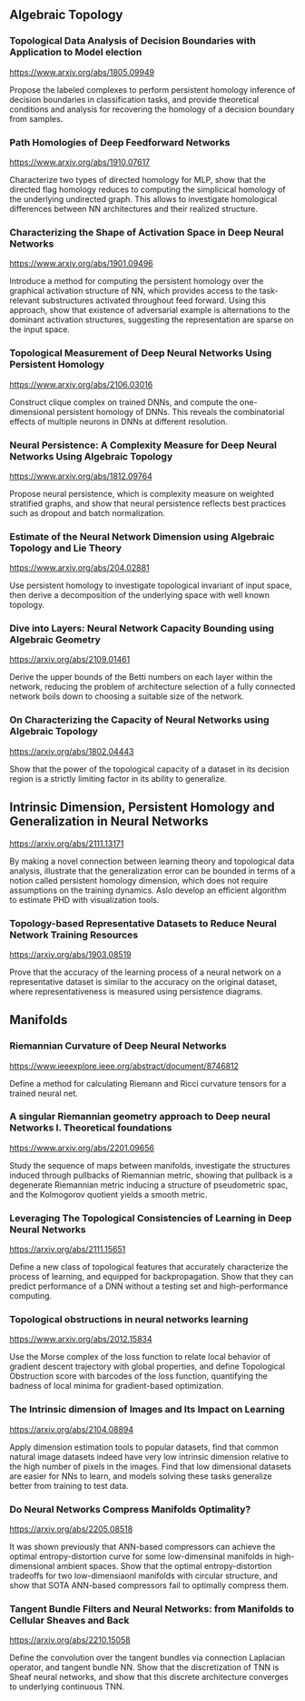 ## Algebraic Topology

### Topological Data Analysis of Decision Boundaries with Application to Model election

<https://www.arxiv.org/abs/1805.09949>

Propose the labeled complexes to perform persistent homology inference of decision boundaries in classification tasks, and provide theoretical conditions and analysis for recovering the homology of a decision boundary from samples.

### Path Homologies of Deep Feedforward Networks

<https://www.arxiv.org/abs/1910.07617>

Characterize two types of directed homology for MLP, show that the directed flag homology reduces to computing the simplicical homology of the underlying undirected graph. This allows to investigate homological differences between NN architectures and their realized structure.

### Characterizing the Shape of Activation Space in Deep Neural Networks

<https://www.arxiv.org/abs/1901.09496>

Introduce a method for computing the persistent homology over the graphical activation structure of NN, which provides access to the task-relevant substructures activated throughout feed forward. Using this approach, show that existence of adversarial example is alternations to the dominant activation structures, suggesting the representation are sparse on the input space.

### Topological Measurement of Deep Neural Networks Using Persistent Homology

<https://www.arxiv.org/abs/2106.03016>

Construct clique complex on trained DNNs, and compute the one-dimensional persistent homology of DNNs. This reveals the combinatorial effects of multiple neurons in DNNs at different resolution.

### Neural Persistence: A Complexity Measure for Deep Neural Networks Using Algebraic Topology

<https://www.arxiv.org/abs/1812.09764>

Propose neural persistence, which is complexity measure on weighted stratified graphs, and show that neural persistence reflects best practices such as dropout and batch normalization.

### Estimate of the Neural Network Dimension using Algebraic Topology and Lie Theory

<https://www.arxiv.org/abs/204.02881>

Use persistent homology to investigate topological invariant of input space, then derive a decomposition of the underlying space with well known topology.

### Dive into Layers: Neural Network Capacity Bounding using Algebraic Geometry

<https://arxiv.org/abs/2109.01461>

Derive the upper bounds of the Betti numbers on each layer within the network, reducing the problem of architecture selection of a fully connected network boils down to choosing a suitable size of the network.

### On Characterizing the Capacity of Neural Networks using Algebraic Topology

<https://arxiv.org/abs/1802.04443>

Show that the power of the topological capacity of a dataset in its decision region is a strictly limiting factor in its ability to generalize. 

## Intrinsic Dimension, Persistent Homology and Generalization in Neural Networks

<https://arxiv.org/abs/2111.13171>

By making a novel connection between learning theory and topological data analysis, illustrate that the generalization error can be bounded in terms of a notion called persistent homology dimension, which does not require assumptions on the training dynamics. Aslo develop an efficient algorithm to estimate PHD with visualization tools.

### Topology-based Representative Datasets to Reduce Neural Network Training Resources

<https://arxiv.org/abs/1903.08519>

Prove that the accuracy of the learning process of a neural network on a representative dataset is similar to the accuracy on the original dataset, where representativeness is measured using persistence diagrams.

## Manifolds

### Riemannian Curvature of Deep Neural Networks

<https://www.ieeexplore.ieee.org/abstract/document/8746812>

Define a method for calculating Riemann and Ricci curvature tensors for a trained neural net. 

### A singular Riemannian geometry approach to Deep neural Networks I. Theoretical foundations

<https://www.arxiv.org/abs/2201.09656>

Study the sequence of maps between manifolds, investigate the structures induced through pullbacks of Riemannian metric, showing that pullback is a degenerate Riemannian metric inducing a structure of pseudometric spac, and the Kolmogorov quotient yields a smooth metric.

### Leveraging The Topological Consistencies of Learning in Deep Neural Networks

<https://arxiv.org/abs/2111.15651>

Define a new class of topological features that accurately characterize the process of learning, and equipped for backpropagation. Show that they can predict performance of a DNN without a testing set and high-performance computing.

### Topological obstructions in neural networks learning

<https://www.arxiv.org/abs/2012.15834>

Use the Morse complex of the loss function to relate local behavior of gradient descent trajectory with global properties, and define Topological Obstruction score with barcodes of the loss function, quantifying the badness of local minima for gradient-based optimization.

### The Intrinsic dimension of Images and Its Impact on Learning

<https://arxiv.org/abs/2104.08894>

Apply dimension estimation tools to popular datasets, find that common natural image datasets indeed have very low intrinsic dimension relative to the high number of pixels in the images. Find that low dimensional datasets are easier for NNs to learn, and models solving these tasks generalize better from training to test data.

### Do Neural Networks Compress Manifolds Optimality?

<https://arxiv.org/abs/2205.08518>

It was shown previously that ANN-based compressors can achieve the optimal entropy-distortion curve for some low-dimensinal manifolds in high-dimensional ambient spaces. Show that the optimal entropy-distortion tradeoffs for two low-dimensiaonl manifolds with circular structure, and show that SOTA ANN-based compressors fail to optimally compress them.

### Tangent Bundle Filters and Neural Networks: from Manifolds to Cellular Sheaves and Back

<https://arxiv.org/abs/2210.15058>

Define the convolution over the tangent bundles via connection Laplacian operator, and tangent bundle NN. Show that the discretization of TNN is Sheaf neural networks, and show that this discrete architecture converges to underlying continuous TNN.